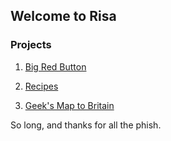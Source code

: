 ## Welcome to Risa

### Projects

1) [Big Red Button](http://www.gypsythief.org.uk/BigRedButton)

2) [Recipes](http://www.gypsythief.org.uk/Recipes)

3) [Geek's Map to Britain](http://www.gypsythief.org.uk/GeeksMapToBritain)

So long, and thanks for all the phish.
